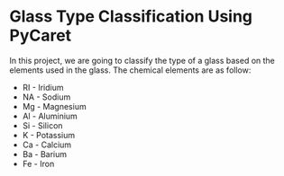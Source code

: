 # **Glass Type Classification Using PyCaret**

In this project, we are going to classify the type of a glass based on the elements used in the glass.
The chemical elements are as follow:
* RI - Iridium
* NA - Sodium
* Mg - Magnesium
* Al - Aluminium
* Si - Silicon
* K - Potassium
* Ca - Calcium
* Ba - Barium
* Fe - Iron

